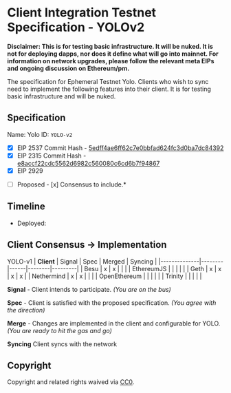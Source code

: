 
# Client Integration Testnet Specification - YOLOv2


**Disclaimer: This is for testing basic infrastructure. It will be nuked. It is not for deploying dapps, nor does it define what will go into mainnet. For information on network upgrades, please follow the relevant meta EIPs and ongoing discussion on Ethereum/pm.**


The specification for Ephemeral Testnet Yolo. Clients who wish to sync need to implement the following features into their client. It is for testing basic infrastructure and will be nuked.

## Specification 

Name: Yolo
ID: `YOLO-v2`

  - [x] EIP 2537 Commit Hash - [5edff4ae6ff62c7e0bbfad624fc3d0ba7dc84392](https://github.com/ethereum/EIPs/commit/5edff4ae6ff62c7e0bbfad624fc3d0ba7dc84392)
  - [x] EIP 2315 Commit Hash - [e8accf22cdc5562d6982c560080c6cd6b7f94867](https://github.com/ethereum/EIPs/commit/e8accf22cdc5562d6982c560080c6cd6b7f94867)
  - [x] EIP 2929

*[ ] Proposed - [x] Consensus to include.*
## Timeline

 - Deployed: 
 
## Client Consensus -> Implementation 

YOLO-v1
| **Client**   | Signal | Spec | Merged | Syncing |
|--------------|--------|------|--------|---------|
| Besu         | x      | x    |        |         |
| EthereumJS   |        |      |        |         |
| Geth         | x      | x    | x      | x       |
| Nethermind   | x      | x    |        |         |
| OpenEthereum |        |      |        |         |
| Trinity      |        |      |        |         |

**Signal** -
Client intends to participate. *(You are on the bus)*

**Spec** -
Client is satisfied with the proposed specification. *(You agree with the direction)*

**Merge** -
Changes are implemented in the client and configurable for YOLO. *(You are ready to hit the gas and go)*

**Syncing**
Client syncs with the network

<!--
## Syncing Instructions

**Geth**
- Yolo V1 testnet is up and running https://yolonet.xyz/
- Support is baked into Geth master branch via --yolov1
- Genesis config json is at https://yolonet.xyz/yolo.json
- EF bootnode at enode://9e1096aa59862a6f164994cb5cb16f5124d6c992cdbf4535ff7dea43ea1512afe5448dca9df1b7ab0726129603f1a3336b631e4d7a1a44c94daddd03241587f9@35.178.210.161:30303
- Stats page secret is YOLOv1, with geth you can --ethstats='yournode:YOLOv1@stats.yolonet.xyz'
- Faucet is unauthenticated, you can reach it from the dashboard
-->

## Copyright
Copyright and related rights waived via [CC0](https://creativecommons.org/publicdomain/zero/1.0/).
